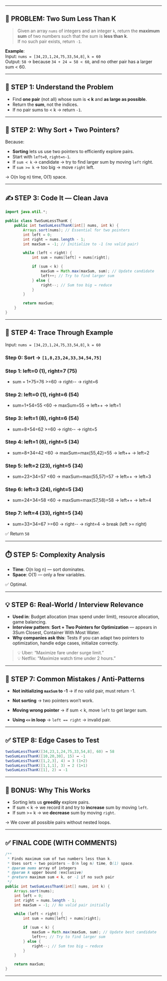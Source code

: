 

---

## 🎯 PROBLEM: Two Sum Less Than K

> Given an array `nums` of integers and an integer `k`, return the **maximum sum** of two numbers such that the sum is **less than k**.  
> If no such pair exists, return `-1`.

**Example**:  
Input: `nums = [34,23,1,24,75,33,54,8]`, `k = 60`  
Output: `58` → because `34 + 24 = 58 < 60`, and no other pair has a larger sum < 60.

---

## 🧠 STEP 1: Understand the Problem

- Find **one pair** (not all) whose sum is **< k** and **as large as possible**.
- Return the **sum**, not the indices.
- If no pair sums to < k → return `-1`.

---

## 🧩 STEP 2: Why Sort + Two Pointers?

Because:

- **Sorting** lets us use two pointers to efficiently explore pairs.
- Start with `left=0`, `right=n-1`.
- If `sum < k` → candidate → try to find larger sum by moving `left` right.
- If `sum >= k` → too big → move `right` left.

→ O(n log n) time, O(1) space.

---

## ✍️ STEP 3: Code It — Clean Java

```java
import java.util.*;

public class TwoSumLessThanK {
    public int twoSumLessThanK(int[] nums, int k) {
        Arrays.sort(nums); // Essential for two pointers
        int left = 0;
        int right = nums.length - 1;
        int maxSum = -1; // Initialize to -1 (no valid pair)

        while (left < right) {
            int sum = nums[left] + nums[right];

            if (sum < k) {
                maxSum = Math.max(maxSum, sum); // Update candidate
                left++; // Try to find larger sum
            } else {
                right--; // Sum too big → reduce
            }
        }

        return maxSum;
    }
}
```

---

## 🧪 STEP 4: Trace Through Example

Input: `nums = [34,23,1,24,75,33,54,8]`, `k = 60`

### Step 0: Sort → `[1,8,23,24,33,34,54,75]`

### Step 1: left=0 (1), right=7 (75)

- sum = 1+75=76 >=60 → right-- → right=6

### Step 2: left=0 (1), right=6 (54)

- sum=1+54=55 <60 → maxSum=55 → left++ → left=1

### Step 3: left=1 (8), right=6 (54)

- sum=8+54=62 >=60 → right-- → right=5

### Step 4: left=1 (8), right=5 (34)

- sum=8+34=42 <60 → maxSum=max(55,42)=55 → left++ → left=2

### Step 5: left=2 (23), right=5 (34)

- sum=23+34=57 <60 → maxSum=max(55,57)=57 → left++ → left=3

### Step 6: left=3 (24), right=5 (34)

- sum=24+34=58 <60 → maxSum=max(57,58)=58 → left++ → left=4

### Step 7: left=4 (33), right=5 (34)

- sum=33+34=67 >=60 → right-- → right=4 → break (left >= right)

✅ Return `58`

---

## ⏱️ STEP 5: Complexity Analysis

- **Time**: O(n log n) — sort dominates.
- **Space**: O(1) — only a few variables.

✅ Optimal.

---

## 💡 STEP 6: Real-World / Interview Relevance

- **Used in**: Budget allocation (max spend under limit), resource allocation, game balancing.
- **Interview pattern**: **Sort + Two Pointers for Optimization** — appears in 3Sum Closest, Container With Most Water.
- **Why companies ask this**: Tests if you can adapt two pointers to optimization, handle edge cases, initialize correctly.

> 💡 Uber: “Maximize fare under surge limit.”  
> 💡 Netflix: “Maximize watch time under 2 hours.”

---

## 🚫 STEP 7: Common Mistakes / Anti-Patterns

- **Not initializing `maxSum` to -1** → if no valid pair, must return -1.

- **Not sorting** → two pointers won’t work.

- **Moving wrong pointer** → if sum < k, move `left` to get larger sum.

- **Using `<=` in loop** → `left == right` → invalid pair.

---

## ✅ STEP 8: Edge Cases to Test

```java
twoSumLessThanK([34,23,1,24,75,33,54,8], 60) → 58
twoSumLessThanK([10,20,30], 15) → -1
twoSumLessThanK([1,2,3], 4) → 3 (1+2)
twoSumLessThanK([1,1,1], 3) → 2 (1+1)
twoSumLessThanK([1], 2) → -1
```

---

## 🧠 BONUS: Why This Works

- Sorting lets us **greedily** explore pairs.
- If sum < k → we record it and try to **increase** sum by moving `left`.
- If sum >= k → we **decrease** sum by moving `right`.

→ We cover all possible pairs without nested loops.

---

## ✅ FINAL CODE (WITH COMMENTS)

```java
/**
 * Finds maximum sum of two numbers less than k.
 * Uses sort + two pointers — O(n log n) time, O(1) space.
 * @param nums array of integers
 * @param k upper bound (exclusive)
 * @return maximum sum < k, or -1 if no such pair
 */
public int twoSumLessThanK(int[] nums, int k) {
    Arrays.sort(nums);
    int left = 0;
    int right = nums.length - 1;
    int maxSum = -1; // No valid pair initially

    while (left < right) {
        int sum = nums[left] + nums[right];

        if (sum < k) {
            maxSum = Math.max(maxSum, sum); // Update best candidate
            left++; // Try to find larger sum
        } else {
            right--; // Sum too big — reduce
        }
    }

    return maxSum;
}
```

---
